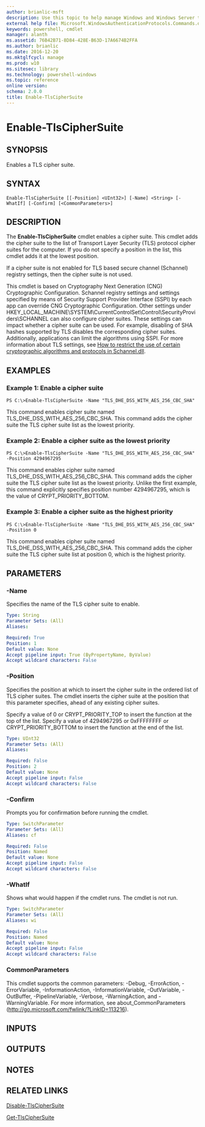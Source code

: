 ```yaml
---
author: brianlic-msft
description: Use this topic to help manage Windows and Windows Server technologies with Windows PowerShell.
external help file: Microsoft.WindowsAuthenticationProtocols.Commands.dll-Help.xml
keywords: powershell, cmdlet
manager: alanth
ms.assetid: 76B42B71-8D84-428E-B63D-17A6674B2FFA
ms.author: brianlic
ms.date: 2016-12-20
ms.mktglfcycl: manage
ms.prod: w10
ms.sitesec: library
ms.technology: powershell-windows
ms.topic: reference
online version: 
schema: 2.0.0
title: Enable-TlsCipherSuite
---
```


# Enable-TlsCipherSuite

## SYNOPSIS
Enables a TLS cipher suite.

## SYNTAX

```
Enable-TlsCipherSuite [[-Position] <UInt32>] [-Name] <String> [-WhatIf] [-Confirm] [<CommonParameters>]
```

## DESCRIPTION
The **Enable-TlsCipherSuite** cmdlet enables a cipher suite.
This cmdlet adds the cipher suite to the list of Transport Layer Security (TLS) protocol cipher suites for the computer.
If you do not specify a position in the list, this cmdlet adds it at the lowest position.

If a cipher suite is not enabled for TLS based secure channel (Schannel) registry settings, then the cipher suite is not used.

This cmdlet is based on Cryptography Next Generation (CNG) Cryptographic Configuration.
Schannel registry settings and settings specified by means of Security Support Provider Interface (SSPI) by each app can override CNG Cryptographic Configuration.
Other settings under HKEY_LOCAL_MACHINE\SYSTEM\CurrentControlSet\Control\SecurityProviders\SCHANNEL can also configure cipher suites.
These settings can impact whether a cipher suite can be used.
For example, disabling of SHA hashes supported by TLS disables the corresponding cipher suites.
Additionally, applications can limit the algorithms using SSPI.
For more information about TLS settings, see [How to restrict the use of certain cryptographic algorithms and protocols in Schannel.dll](http://support.microsoft.com/kb/KbView/245030).

## EXAMPLES

### Example 1: Enable a cipher suite
```
PS C:\>Enable-TlsCipherSuite -Name "TLS_DHE_DSS_WITH_AES_256_CBC_SHA"
```

This command enables cipher suite named TLS_DHE_DSS_WITH_AES_256_CBC_SHA.
This command adds the cipher suite the TLS cipher suite list as the lowest priority.

### Example 2: Enable a cipher suite as the lowest priority
```
PS C:\>Enable-TlsCipherSuite -Name "TLS_DHE_DSS_WITH_AES_256_CBC_SHA" -Position 4294967295
```

This command enables cipher suite named TLS_DHE_DSS_WITH_AES_256_CBC_SHA.
This command adds the cipher suite the TLS cipher suite list as the lowest priority.
Unlike the first example, this command explicitly specifies position number 4294967295, which is the value of CRYPT_PRIORITY_BOTTOM.

### Example 3: Enable a cipher suite as the highest priority
```
PS C:\>Enable-TlsCipherSuite -Name "TLS_DHE_DSS_WITH_AES_256_CBC_SHA" -Position 0
```

This command enables cipher suite named TLS_DHE_DSS_WITH_AES_256_CBC_SHA.
This command adds the cipher suite the TLS cipher suite list at position 0, which is the highest priority.

## PARAMETERS

### -Name
Specifies the name of the TLS cipher suite to enable.

```yaml
Type: String
Parameter Sets: (All)
Aliases: 

Required: True
Position: 1
Default value: None
Accept pipeline input: True (ByPropertyName, ByValue)
Accept wildcard characters: False
```

### -Position
Specifies the position at which to insert the cipher suite in the ordered list of TLS cipher suites.
The cmdlet inserts the cipher suite at the position that this parameter specifies, ahead of any existing cipher suites.

Specify a value of 0 or CRYPT_PRIORITY_TOP to insert the function at the top of the list.
Specify a value of 4294967295 or 0xFFFFFFFF or CRYPT_PRIORITY_BOTTOM to insert the function at the end of the list.

```yaml
Type: UInt32
Parameter Sets: (All)
Aliases: 

Required: False
Position: 2
Default value: None
Accept pipeline input: False
Accept wildcard characters: False
```

### -Confirm
Prompts you for confirmation before running the cmdlet.

```yaml
Type: SwitchParameter
Parameter Sets: (All)
Aliases: cf

Required: False
Position: Named
Default value: None
Accept pipeline input: False
Accept wildcard characters: False
```

### -WhatIf
Shows what would happen if the cmdlet runs. The cmdlet is not run.

```yaml
Type: SwitchParameter
Parameter Sets: (All)
Aliases: wi

Required: False
Position: Named
Default value: None
Accept pipeline input: False
Accept wildcard characters: False
```

### CommonParameters
This cmdlet supports the common parameters: -Debug, -ErrorAction, -ErrorVariable, -InformationAction, -InformationVariable, -OutVariable, -OutBuffer, -PipelineVariable, -Verbose, -WarningAction, and -WarningVariable. For more information, see about_CommonParameters (http://go.microsoft.com/fwlink/?LinkID=113216).

## INPUTS

## OUTPUTS

## NOTES

## RELATED LINKS

[Disable-TlsCipherSuite](./Disable-TlsCipherSuite.md)

[Get-TlsCipherSuite](./Get-TlsCipherSuite.md)

